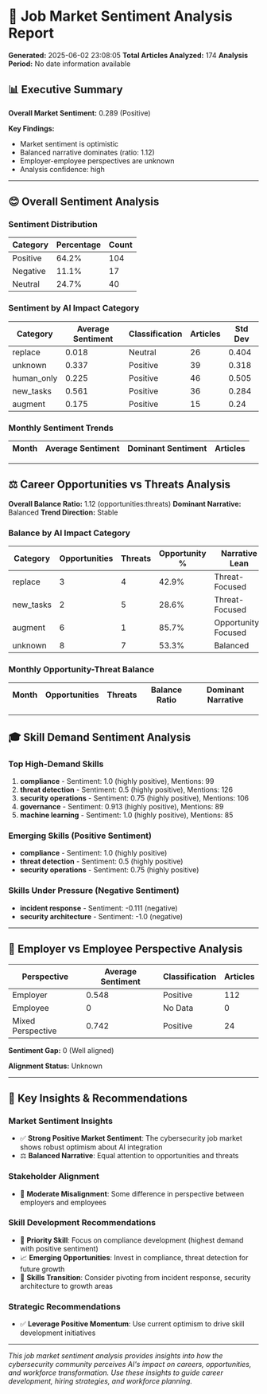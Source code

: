 
# 🎯 Job Market Sentiment Analysis Report

**Generated:** 2025-06-02 23:08:05
**Total Articles Analyzed:** 174
**Analysis Period:** No date information available

## 📊 Executive Summary

**Overall Market Sentiment:** 0.289 (Positive)

**Key Findings:**
- Market sentiment is optimistic
- Balanced narrative dominates (ratio: 1.12)
- Employer-employee perspectives are unknown
- Analysis confidence: high

---

## 😊 Overall Sentiment Analysis

### Sentiment Distribution
| Category | Percentage | Count |
|----------|------------|-------|
| Positive | 64.2% | 104 |
| Negative | 11.1% | 17 |
| Neutral | 24.7% | 40 |

### Sentiment by AI Impact Category
| Category | Average Sentiment | Classification | Articles | Std Dev |
|----------|------------------|----------------|----------|---------|
| replace | 0.018 | Neutral | 26 | 0.404 |
| unknown | 0.337 | Positive | 39 | 0.318 |
| human_only | 0.225 | Positive | 46 | 0.505 |
| new_tasks | 0.561 | Positive | 36 | 0.284 |
| augment | 0.175 | Positive | 15 | 0.24 |

### Monthly Sentiment Trends
| Month | Average Sentiment | Dominant Sentiment | Articles |
|-------|------------------|-------------------|----------|

---

## ⚖️ Career Opportunities vs Threats Analysis

**Overall Balance Ratio:** 1.12 (opportunities:threats)
**Dominant Narrative:** Balanced
**Trend Direction:** Stable

### Balance by AI Impact Category
| Category | Opportunities | Threats | Opportunity % | Narrative Lean |
|----------|---------------|---------|---------------|----------------|
| replace | 3 | 4 | 42.9% | Threat-Focused |
| new_tasks | 2 | 5 | 28.6% | Threat-Focused |
| augment | 6 | 1 | 85.7% | Opportunity-Focused |
| unknown | 8 | 7 | 53.3% | Balanced |

### Monthly Opportunity-Threat Balance
| Month | Opportunities | Threats | Balance Ratio | Dominant Narrative |
|-------|---------------|---------|---------------|-------------------|

---

## 🎓 Skill Demand Sentiment Analysis

### Top High-Demand Skills
1. **compliance** - Sentiment: 1.0 (highly positive), Mentions: 99
2. **threat detection** - Sentiment: 0.5 (highly positive), Mentions: 126
3. **security operations** - Sentiment: 0.75 (highly positive), Mentions: 106
4. **governance** - Sentiment: 0.913 (highly positive), Mentions: 89
5. **machine learning** - Sentiment: 1.0 (highly positive), Mentions: 85

### Emerging Skills (Positive Sentiment)
- **compliance** - Sentiment: 1.0 (highly positive)
- **threat detection** - Sentiment: 0.5 (highly positive)
- **security operations** - Sentiment: 0.75 (highly positive)

### Skills Under Pressure (Negative Sentiment)
- **incident response** - Sentiment: -0.111 (negative)
- **security architecture** - Sentiment: -1.0 (negative)


---

## 🏢 Employer vs Employee Perspective Analysis

| Perspective | Average Sentiment | Classification | Articles | 
|-------------|------------------|----------------|----------|
| Employer | 0.548 | Positive | 112 |
| Employee | 0 | No Data | 0 |
| Mixed Perspective | 0.742 | Positive | 24 |

**Sentiment Gap:** 0 (Well aligned)

**Alignment Status:** Unknown

---

## 🎯 Key Insights & Recommendations

### Market Sentiment Insights
- ✅ **Strong Positive Market Sentiment**: The cybersecurity job market shows robust optimism about AI integration
- ⚖️ **Balanced Narrative**: Equal attention to opportunities and threats

### Stakeholder Alignment
- 🔄 **Moderate Misalignment**: Some difference in perspective between employers and employees

### Skill Development Recommendations
- 🎯 **Priority Skill**: Focus on compliance development (highest demand with positive sentiment)
- 📈 **Emerging Opportunities**: Invest in compliance, threat detection for future growth
- 🔄 **Skills Transition**: Consider pivoting from incident response, security architecture to growth areas

### Strategic Recommendations
- ✅ **Leverage Positive Momentum**: Use current optimism to drive skill development initiatives


---

*This job market sentiment analysis provides insights into how the cybersecurity community perceives AI's impact on careers, opportunities, and workforce transformation. Use these insights to guide career development, hiring strategies, and workforce planning.*
